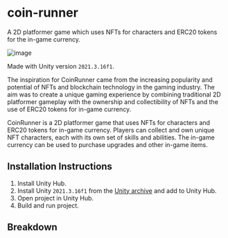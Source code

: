 # coin-runner
A 2D platformer game which uses NFTs for characters and ERC20 tokens for the in-game currency.

![image](https://user-images.githubusercontent.com/54744701/218635535-783e3d88-074d-4a55-9ce0-29ba36e2367b.png)

Made with Unity version `2021.3.16f1`.

The inspiration for CoinRunner came from the increasing popularity and potential of NFTs and blockchain technology in the gaming industry. The aim was to create a unique gaming experience by combining traditional 2D platformer gameplay with the ownership and collectibility of NFTs and the use of ERC20 tokens for in-game currency.

CoinRunner is a 2D platformer game that uses NFTs for characters and ERC20 tokens for in-game currency. Players can collect and own unique NFT characters, each with its own set of skills and abilities. The in-game currency can be used to purchase upgrades and other in-game items.

## Installation Instructions
1. Install Unity Hub.
2. Install Unity `2021.3.16f1` from the [Unity archive](https://unity.com/releases/editor/archive) and add to Unity Hub.
3. Open project in Unity Hub.
4. Build and run project.

## Breakdown


